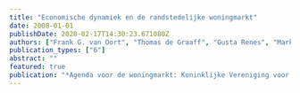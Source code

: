 ```yaml
---
title: "Economische dynamiek en de randstedelijke woningmarkt"
date: 2008-01-01
publishDate: 2020-02-17T14:30:23.671080Z
authors: ["Frank G. van Oort", "Thomas de Graaff", "Gusta Renes", "Mark Thissen"]
publication_types: ["6"]
abstract: ""
featured: true
publication: "*Agenda voor de woningmarkt: Koninklijke Vereniging voor de Staathuishoudkunde, preadviezen 2008*"
---
```


